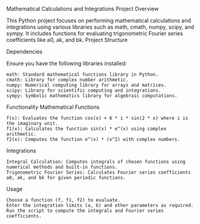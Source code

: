 Mathematical Calculations and Integrations Project
Overview

This Python project focuses on performing mathematical calculations and integrations using various libraries such as math, cmath, numpy, scipy, and sympy. It includes functions for evaluating trigonometric Fourier series coefficients like a0, ak, and bk.
Project Structure


Dependencies

Ensure you have the following libraries installed:

    math: Standard mathematical functions library in Python.
    cmath: Library for complex number arithmetic.
    numpy: Numerical computing library for arrays and matrices.
    scipy: Library for scientific computing and integrations.
    sympy: Symbolic mathematics library for algebraic computations.


Functionality
Mathematical Functions

    f(x): Evaluates the function cos(x) + 6 * i * sin(2 * x) where i is the imaginary unit.
    f1(x): Calculates the function sin(x) * e^(x) using complex arithmetic.
    f2(x): Computes the function e^(x) * (x^2) with complex numbers.

Integrations

    Integral Calculation: Computes integrals of chosen functions using numerical methods and built-in functions.
    Trigonometric Fourier Series: Calculates Fourier series coefficients a0, ak, and bk for given periodic functions.

Usage

    Choose a function (f, f1, f2) to evaluate.
    Enter the integration limits (a, b) and other parameters as required.
    Run the script to compute the integrals and Fourier series coefficients.
